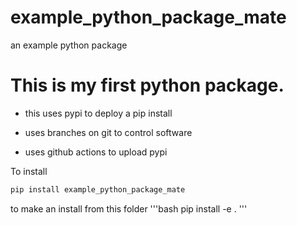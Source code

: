 # example_python_package_mate
an example python package

# This is my first python package.

- this uses pypi to deploy a pip install

- uses branches on git to control software

- uses github actions to upload pypi

To install
```bash
pip install example_python_package_mate
```
to make an install from this folder
'''bash
pip install -e .
'''